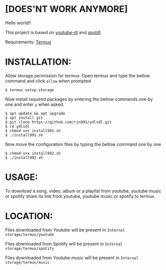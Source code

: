 # [DOES'NT WORK ANYMORE]

Hello world!!

This project is based on [youtube-dl](https://github.com/ytdl-org/youtube-dl) and [spotdl](https://github.com/ritiek/spotify-downloader).

Requirements: [Termux](https://play.google.com/store/apps/details?id=com.termux&hl=en_IN)

# INSTALLATION:

Allow storage permission for termux:
Open termux and type the bellow command and click `allow` when prompted
    
    $ termux-setup-storage

Now install required packages by entering the bellow commands one by one and enter `y` when asked.

    $ apt update && apt upgrade
    $ apt install git
    $ git clone https://github.com/rjn991/ydlsdl.git
    $ cd ydlsdl
    $ chmod u+x install991.sh
    $ ./install991.sh

Now move the configuration files by typing the bellow command one by one

    $ chmod u+x install992.sh
    $ ./install992.sh

# USAGE:

To download a song, video, album or a playlist from youtube, youtube music or spotify share its link from youtube, youtube music or spotify to termux.

# LOCATION:

Files downloaded from Youtube will be present in `Internal storage/termux/youtube`

Files downloaded from Spotify will be present in `Internal storage/termux/spotify`

Files downloaded from Youtube music will be present in `Internal storage/termux/music`
